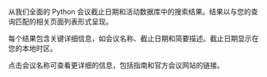 从我们全面的 Python 会议截止日期和活动数据库中的搜索结果。结果以与您的查询匹配的相关页面列表形式呈现。

每个结果包含关键详细信息，如会议名称、截止日期和简要描述。截止日期显示在<span class="local-timezone">您的本地时区</span>。

点击会议名称可查看更详细的信息，包括指南和官方会议网站的链接。
